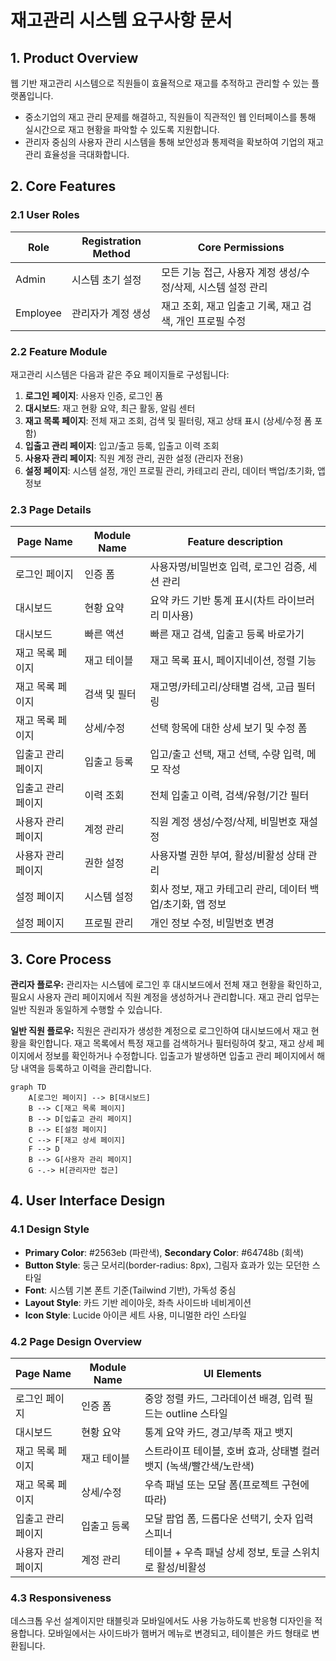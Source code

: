 # 재고관리 시스템 요구사항 문서

## 1. Product Overview
웹 기반 재고관리 시스템으로 직원들이 효율적으로 재고를 추적하고 관리할 수 있는 플랫폼입니다.
- 중소기업의 재고 관리 문제를 해결하고, 직원들이 직관적인 웹 인터페이스를 통해 실시간으로 재고 현황을 파악할 수 있도록 지원합니다.
- 관리자 중심의 사용자 관리 시스템을 통해 보안성과 통제력을 확보하여 기업의 재고 관리 효율성을 극대화합니다.

## 2. Core Features

### 2.1 User Roles
| Role | Registration Method | Core Permissions |
|------|---------------------|------------------|
| Admin | 시스템 초기 설정 | 모든 기능 접근, 사용자 계정 생성/수정/삭제, 시스템 설정 관리 |
| Employee | 관리자가 계정 생성 | 재고 조회, 재고 입출고 기록, 재고 검색, 개인 프로필 수정 |

### 2.2 Feature Module
재고관리 시스템은 다음과 같은 주요 페이지들로 구성됩니다:
1. **로그인 페이지**: 사용자 인증, 로그인 폼
2. **대시보드**: 재고 현황 요약, 최근 활동, 알림 센터
3. **재고 목록 페이지**: 전체 재고 조회, 검색 및 필터링, 재고 상태 표시 (상세/수정 폼 포함)
4. **입출고 관리 페이지**: 입고/출고 등록, 입출고 이력 조회
5. **사용자 관리 페이지**: 직원 계정 관리, 권한 설정 (관리자 전용)
6. **설정 페이지**: 시스템 설정, 개인 프로필 관리, 카테고리 관리, 데이터 백업/초기화, 앱 정보

### 2.3 Page Details
| Page Name | Module Name | Feature description |
|-----------|-------------|---------------------|
| 로그인 페이지 | 인증 폼 | 사용자명/비밀번호 입력, 로그인 검증, 세션 관리 |
| 대시보드 | 현황 요약 | 요약 카드 기반 통계 표시(차트 라이브러리 미사용) |
| 대시보드 | 빠른 액션 | 빠른 재고 검색, 입출고 등록 바로가기 |
| 재고 목록 페이지 | 재고 테이블 | 재고 목록 표시, 페이지네이션, 정렬 기능 |
| 재고 목록 페이지 | 검색 및 필터 | 재고명/카테고리/상태별 검색, 고급 필터링 |
| 재고 목록 페이지 | 상세/수정 | 선택 항목에 대한 상세 보기 및 수정 폼 |
| 입출고 관리 페이지 | 입출고 등록 | 입고/출고 선택, 재고 선택, 수량 입력, 메모 작성 |
| 입출고 관리 페이지 | 이력 조회 | 전체 입출고 이력, 검색/유형/기간 필터 |
| 사용자 관리 페이지 | 계정 관리 | 직원 계정 생성/수정/삭제, 비밀번호 재설정 |
| 사용자 관리 페이지 | 권한 설정 | 사용자별 권한 부여, 활성/비활성 상태 관리 |
| 설정 페이지 | 시스템 설정 | 회사 정보, 재고 카테고리 관리, 데이터 백업/초기화, 앱 정보 |
| 설정 페이지 | 프로필 관리 | 개인 정보 수정, 비밀번호 변경 |

## 3. Core Process

**관리자 플로우:**
관리자는 시스템에 로그인 후 대시보드에서 전체 재고 현황을 확인하고, 필요시 사용자 관리 페이지에서 직원 계정을 생성하거나 관리합니다. 재고 관리 업무는 일반 직원과 동일하게 수행할 수 있습니다.

**일반 직원 플로우:**
직원은 관리자가 생성한 계정으로 로그인하여 대시보드에서 재고 현황을 확인합니다. 재고 목록에서 특정 재고를 검색하거나 필터링하여 찾고, 재고 상세 페이지에서 정보를 확인하거나 수정합니다. 입출고가 발생하면 입출고 관리 페이지에서 해당 내역을 등록하고 이력을 관리합니다.

```mermaid
graph TD
    A[로그인 페이지] --> B[대시보드]
    B --> C[재고 목록 페이지]
    B --> D[입출고 관리 페이지]
    B --> E[설정 페이지]
    C --> F[재고 상세 페이지]
    F --> D
    B --> G[사용자 관리 페이지]
    G -.-> H[관리자만 접근]
```

## 4. User Interface Design

### 4.1 Design Style
- **Primary Color**: #2563eb (파란색), **Secondary Color**: #64748b (회색)
- **Button Style**: 둥근 모서리(border-radius: 8px), 그림자 효과가 있는 모던한 스타일
- **Font**: 시스템 기본 폰트 기준(Tailwind 기반), 가독성 중심
- **Layout Style**: 카드 기반 레이아웃, 좌측 사이드바 네비게이션
- **Icon Style**: Lucide 아이콘 세트 사용, 미니멀한 라인 스타일

### 4.2 Page Design Overview
| Page Name | Module Name | UI Elements |
|-----------|-------------|-------------|
| 로그인 페이지 | 인증 폼 | 중앙 정렬 카드, 그라데이션 배경, 입력 필드는 outline 스타일 |
| 대시보드 | 현황 요약 | 통계 요약 카드, 경고/부족 재고 뱃지 |
| 재고 목록 페이지 | 재고 테이블 | 스트라이프 테이블, 호버 효과, 상태별 컬러 뱃지 (녹색/빨간색/노란색) |
| 재고 목록 페이지 | 상세/수정 | 우측 패널 또는 모달 폼(프로젝트 구현에 따라) |
| 입출고 관리 페이지 | 입출고 등록 | 모달 팝업 폼, 드롭다운 선택기, 숫자 입력 스피너 |
| 사용자 관리 페이지 | 계정 관리 | 테이블 + 우측 패널 상세 정보, 토글 스위치로 활성/비활성 |

### 4.3 Responsiveness
데스크톱 우선 설계이지만 태블릿과 모바일에서도 사용 가능하도록 반응형 디자인을 적용합니다. 모바일에서는 사이드바가 햄버거 메뉴로 변경되고, 테이블은 카드 형태로 변환됩니다.